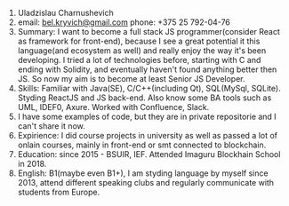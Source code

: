 1. Uladzislau Charnushevich
1. email: bel.kryvich@gmail.com
   phone: +375 25 792-04-76
1. Summary: I want to become a full stack JS programmer(consider React as framework for front-end), because I see a great potential it this language(and ecosystem as well) and really enjoy the way it's been developing. I tried a lot of technologies before, starting with C and ending with Solidity, and eventually haven't found anything better then JS. So now my aim is to become at least Senior JS Developer.
1. Skills: Familiar with Java(SE), C/C++(including Qt), SQL(MySql, SQLite). Styding ReactJS and JS back-end. Also know some BA tools such as UML, IDEF0, Axure. Worked with Confluence, Slack.
1. I have some examples of code, but they are in private repositorie and I can't share it now.
1. Expirience: I did course projects in university as well as passed a lot of onlain courses, mainly in front-end or smt connected to blockchain.
1. Education: since 2015 - BSUIR, IEF. Attended Imaguru Blockhain School in 2018.
1. English: B1(maybe even B1+), I am styding language by myself since 2013, attend different speaking clubs and regularly communicate with students from Europe. 
